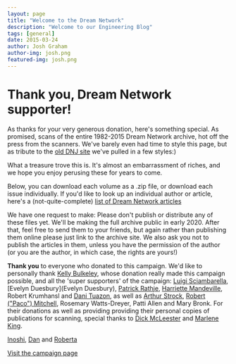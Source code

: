 ```yaml
---
layout: page
title: "Welcome to the Dream Network"
description: "Welcome to our Engineering Blog"
tags: [general]
date: 2015-03-24
author: Josh Graham
author-img: josh.png
featured-img: josh.png
---
```


# Thank you, Dream Network supporter!

As thanks for your very generous donation, here's something special. As promised, scans of the entire 1982-2015 Dream Network archive, hot off the press from the scanners. We've barely even had time to style this page, but as tribute to the [old DNJ site](https://web.archive.org/web/20060424062349/http://dreamnetwork.net/) we've pulled in a few styles:)
        
What a treasure trove this is. It's almost an embarrassment of riches, and we hope you enjoy perusing these for years to come.

Below, you can download each volume as a .zip file, or download each issue individually. If you'd like to look up an individual author or article, here's a (not-quite-complete) [list of Dream Network articles](https://docs.google.com/spreadsheets/d/1cfm83Fnx9m9Q_Bfu3bpDv2kQqUwDG6exOj-Zny-MnMw/edit?usp=sharing)

We have one request to make: Please don't publish or distribute any of these files yet. We'll be making the full archive public in early 2020. After that, feel free to send them to your friends, but again rather than publishing them online please just link to the archive site. We also ask you not to publish the articles in them, unless you have the permission of the author (or you are the author, in which case, the rights are yours!)

**Thank you** to everyone who donated to this campaign. We'd like to personally thank [Kelly Bulkeley](https://kellybulkeley.org/about-kelly-bulkeley), whose donation really made this campaign possible, and all the 'super supporters' of the campaign: [Luigi Sciambarella](https://www.monroeinstitute.org/Luigi-Sciambarella), [Evelyn Duesbury](Evelyn Duesbury), <a href="http://ener.co/team/patrick-rathje/">Patrick Rathje</a>, <a href="https://lotushawkspeaks.squarespace.com/">Harriette Mandeville</a>, Robert Krumhansl and <a href="https://www.linkedin.com/in/danituazon">Dani Tuazon</a>, as well as <a href="https://arthurstrock.com/about-arthur/">Arthur Strock</a>, <a href="https://independent.academia.edu/PacoMitchell">Robert ("Paco") Mitchell</a>, Rosemary Watts-Dreyer, Patti Allen and Mary Bronk. For their donations as well as providing providing their personal copies of publications for scanning, special thanks to <a href="https://www.changingworld.com/about-us">Dick McLeester</a> and <a href="https://www.dreamtimesguide.com/about-marlene-king/">Marlene King</a>.

<a href="https://twitter.com/EastWest_Works">Inoshi</a>, <a href="https://twitter.com/kannydennedy">Dan</a> and <a href="https://web.archive.org/web/20141119224703/http://www.understandthemeaningofmydreams.com/cgi-bin/article/news.cgi?act=read&cat=12&num=3">Roberta</a>

<a href="https://chuffed.org/project/dream-network-journal">Visit the campaign page</a></p>
